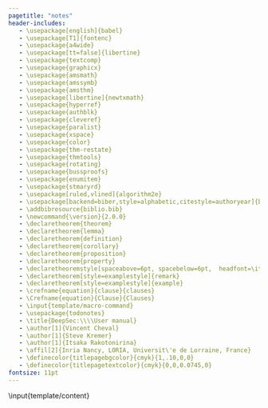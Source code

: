 ```yaml
---
pagetitle: "notes"
header-includes:
   - \usepackage[english]{babel}
   - \usepackage[T1]{fontenc}
   - \usepackage{a4wide}
   - \usepackage[tt=false]{libertine}
   - \usepackage{textcomp}
   - \usepackage{graphicx}
   - \usepackage{amsmath}
   - \usepackage{amssymb}
   - \usepackage{amsthm}
   - \usepackage[libertine]{newtxmath}
   - \usepackage{hyperref}
   - \usepackage{authblk}
   - \usepackage{cleveref}
   - \usepackage{paralist}
   - \usepackage{xspace}
   - \usepackage{color}
   - \usepackage{thm-restate}
   - \usepackage{thmtools}
   - \usepackage{rotating}
   - \usepackage{bussproofs}
   - \usepackage{enumitem}
   - \usepackage{stmaryrd}
   - \usepackage[ruled,vlined]{algorithm2e}
   - \usepackage[backend=biber,style=alphabetic,citestyle=authoryear]{biblatex}
   - \addbibresource{biblio.bib}
   - \newcommand{\version}{2.0.0}
   - \declaretheorem{theorem}
   - \declaretheorem{lemma}
   - \declaretheorem{definition}
   - \declaretheorem{corollary}
   - \declaretheorem{proposition}
   - \declaretheorem{property}
   - \declaretheoremstyle[spaceabove=6pt, spacebelow=6pt,  headfont=\itshape, notefont=\mdseries, notebraces={(}{)},bodyfont=\normalfont, postheadspace=1em,  qed=$\blacktriangleright$]{examplestyle}
   - \declaretheorem[style=examplestyle]{remark}
   - \declaretheorem[style=examplestyle]{example}
   - \crefname{equation}{clause}{clauses}
   - \Crefname{equation}{Clause}{Clauses}
   - \input{template/macro-command}
   - \usepackage{todonotes}
   - \title{DeepSec:\\\\User manual}
   - \author[1]{Vincent Cheval}
   - \author[1]{Steve Kremer}
   - \author[1]{Itsaka Rakotonirina}
   - \affil[2]{Inria Nancy, LORIA, Universit\'e de Lorraine, France}
   - \definecolor{titlepagebgcolor}{cmyk}{1,.10,0,0}
   - \definecolor{titlepagetextcolor}{cmyk}{0,0,0.0745,0}
fontsize: 11pt
---
```



\input{template/content}

<!-- dirty hack: an empty code block so that pandoc generates in main.tex the header definitions needed to display the code blocks of template/content.tex -->
```{.deepsec}
```
